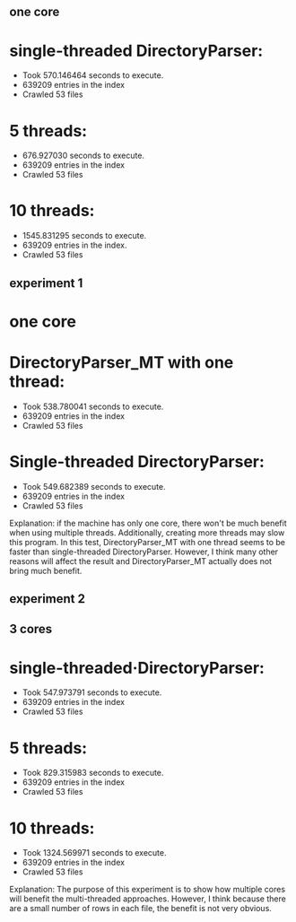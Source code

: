 ## one core
# single-threaded DirectoryParser:
* Took 570.146464 seconds to execute.
* 639209 entries in the index
* Crawled 53 files

# 5 threads:
* 676.927030 seconds to execute.
* 639209 entries in the index
* Crawled 53 files

# 10 threads:
* 1545.831295 seconds to execute.
* 639209 entries in the index.
* Crawled 53 files

## experiment 1
# one core

# DirectoryParser_MT with one thread:
* Took 538.780041 seconds to execute.
* 639209 entries in the index
* Crawled 53 files

# Single-threaded DirectoryParser:
* Took 549.682389 seconds to execute.
* 639209 entries in the index
* Crawled 53 files

Explanation: if the machine has only one core, there won't be much benefit when using multiple threads. Additionally, creating more threads may slow this program. In this test, DirectoryParser_MT with one thread seems to be faster than single-threaded DirectoryParser. However, I think many other reasons will affect the result and DirectoryParser_MT actually does not bring much benefit.

## experiment 2
## 3 cores

# single-threaded·DirectoryParser:
* Took 547.973791 seconds to execute.
* 639209 entries in the index
* Crawled 53 files

# 5 threads:
* Took 829.315983 seconds to execute.
* 639209 entries in the index
* Crawled 53 files

# 10 threads:
* Took 1324.569971 seconds to execute.
* 639209 entries in the index
* Crawled 53 files

Explanation: The purpose of this experiment is to show how multiple cores will benefit the multi-threaded approaches. However, I think because there are a small number of rows in each file, the benefit is not very obvious.
